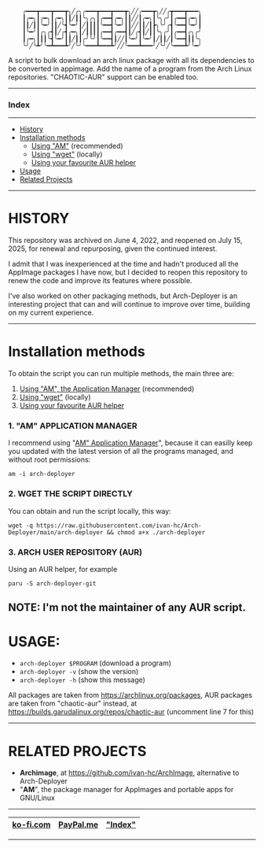         ╭━━━┳━━━┳━━━┳╮╱╭╮╭━━━┳━━━┳━━━┳╮╱╱╭━━━┳╮╱╱╭┳━━━┳━━━╮
        ┃╭━╮┃╭━╮┃╭━╮┃┃╱┃┃╰╮╭╮┃╭━━┫╭━╮┃┃╱╱┃╭━╮┃╰╮╭╯┃╭━━┫╭━╮┃
        ┃┃╱┃┃╰━╯┃┃╱╰┫╰━╯┃╱┃┃┃┃╰━━┫╰━╯┃┃╱╱┃┃╱┃┣╮╰╯╭┫╰━━┫╰━╯┃
        ┃╰━╯┃╭╮╭┫┃╱╭┫╭━╮┃╱┃┃┃┃╭━━┫╭━━┫┃╱╭┫┃╱┃┃╰╮╭╯┃╭━━┫╭╮╭╯
        ┃╭━╮┃┃┃╰┫╰━╯┃┃╱┃┃╭╯╰╯┃╰━━┫┃╱╱┃╰━╯┃╰━╯┃╱┃┃╱┃╰━━┫┃┃╰╮
        ╰╯╱╰┻╯╰━┻━━━┻╯╱╰╯╰━━━┻━━━┻╯╱╱╰━━━┻━━━╯╱╰╯╱╰━━━┻╯╰━╯

A script to bulk download an arch linux package with all its dependencies to be converted in appimage. Add the name of a program from the Arch Linux repositories. "CHAOTIC-AUR" support can be enabled too.

------------------------------------------------------------------------
### Index
------------------------------------------------------------------------

- [History](#history)
- [Installation methods](#installation-methods)
     - [Using "AM"](#1-am-application-manager) (recommended)
     - [Using "wget"](#2-wget-the-script-directly) (locally)
     - [Using your favourite AUR helper](#3-arch-user-repository-aur)
- [Usage](#usage)
- [Related Projects](#related-projects)

--------------------------------------------------------------------

# HISTORY

This repository was archived on June 4, 2022, and reopened on July 15, 2025, for renewal and repurposing, given the continued interest.

I admit that I was inexperienced at the time and hadn't produced all the AppImage packages I have now, but I decided to reopen this repository to renew the code and improve its features where possible.

I've also worked on other packaging methods, but Arch-Deployer is an interesting project that can and will continue to improve over time, building on my current experience.

---------------------------------------------------------------------

# Installation methods

To obtain the script you can run multiple methods, the main three are:
 1. [Using "AM", the Application Manager](#1-am-application-manager) (recommended)
 2. [Using "wget"](#2-wget-the-script-directly) (locally)
 3. [Using your favourite AUR helper](#3-arch-user-repository-aur)

### 1. "AM" APPLICATION MANAGER
I recommend using "[AM" Application Manager](https://github.com/ivan-hc/AM-application-manager)", because it can easilly keep you updated with the latest version of all the programs managed, and without root permissions:
```
am -i arch-deployer
```

### 2. WGET THE SCRIPT DIRECTLY
You can obtain and run the script locally, this way:
```
wget -q https://raw.githubusercontent.com/ivan-hc/Arch-Deployer/main/arch-deployer && chmod a+x ./arch-deployer
```

### 3. ARCH USER REPOSITORY (AUR)
Using an AUR helper, for example
```
paru -S arch-deployer-git
```
NOTE: I'm not the maintainer of any AUR script.
--------------------------------------------------------------------

# USAGE:

 - `arch-deployer $PROGRAM` (download a program)
 - `arch-deployer -v` (show the version)
 - `arch-deployer -h` (show this message)

All packages are taken from https://archlinux.org/packages, AUR packages are taken from "chaotic-aur" instead, at https://builds.garudalinux.org/repos/chaotic-aur (uncomment line 7 for this)

--------------------------------------------------------------------

# RELATED PROJECTS

- **Archimage**, at https://github.com/ivan-hc/ArchImage, alternative to Arch-Deployer
- "**AM**", the package manager for AppImages and portable apps for GNU/Linux

------------------------------------------------------------------------

| [**ko-fi.com**](https://ko-fi.com/IvanAlexHC) | [**PayPal.me**](https://paypal.me/IvanAlexHC) | ["Index"](#index) |
| - | - | - |

------------------------------------------------------------------------
